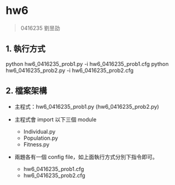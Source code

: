 # hw6 
> 0416235 劉昱劭

## 1. 執行方式
python hw6_0416235_prob1.py -i hw6_0416235_prob1.cfg
python hw6_0416235_prob2.py -i hw6_0416235_prob2.cfg

## 2. 檔案架構

* 主程式：hw6_0416235_prob1.py (hw6_0416235_prob2.py) 

* 主程式會 import 以下三個 module
	* Individual.py
	* Population.py
	* Fitness.py

* 兩題各有一個 config file，如上面執行方式分別下指令即可。
	* hw6_0416235_prob1.cfg
	* hw6_0416235_prob2.cfg
